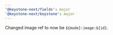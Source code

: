 ```yaml
---
'@keystone-next/fields': major
'@keystone-next/keystone': major
---
```


Changed image ref to now be `${mode}:image:${id}`.
